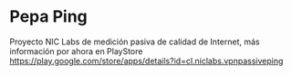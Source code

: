 # Pepa Ping

Proyecto NIC Labs de medición pasiva de calidad de Internet, más información por ahora en PlayStore
https://play.google.com/store/apps/details?id=cl.niclabs.vpnpassiveping
